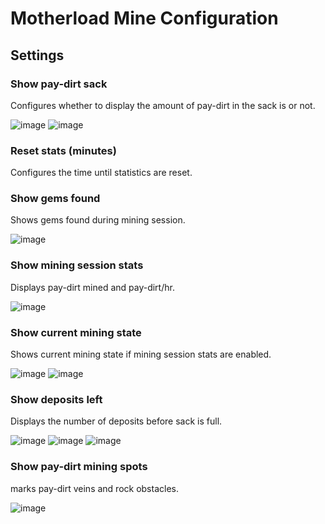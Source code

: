 # Motherload Mine Configuration

## Settings

### Show pay-dirt sack

Configures whether to display the amount of pay-dirt in the sack is or not.  

![image](https://raw.githubusercontent.com/runelite/wiki/master/img/Motherlode-Mine-sack-half-full.png)
![image](https://raw.githubusercontent.com/runelite/wiki/master/img/Motherlode-Mine-sack-full.png)

### Reset stats (minutes)

Configures the time until statistics are reset.

### Show gems found

Shows gems found during mining session.  

![image](https://raw.githubusercontent.com/runelite/wiki/master/img/Motherlode-Mine-gems.png)

### Show mining session stats 

Displays pay-dirt mined and pay-dirt/hr.

![image](https://raw.githubusercontent.com/runelite/wiki/master/img/Motherlode-Mine-stats.png)

### Show current mining state

Shows current mining state if mining session stats are enabled.

![image](https://raw.githubusercontent.com/runelite/wiki/master/img/Motherlode-Mine-state-active.png)
![image](https://raw.githubusercontent.com/runelite/wiki/master/img/Motherlode-Mine-state-inactive.png)
### Show deposits left

Displays the number of deposits before sack is full.  

![image](https://raw.githubusercontent.com/runelite/wiki/master/img/Motherlode-Mine-deposits-left.png)
![image](https://raw.githubusercontent.com/runelite/wiki/master/img/Motherlode-Mine-deposits-left-1.png)
![image](https://raw.githubusercontent.com/runelite/wiki/master/img/Motherlode-Mine-deposits-left-0.png)

### Show pay-dirt mining spots

marks pay-dirt veins and rock obstacles.  

![image](https://raw.githubusercontent.com/runelite/wiki/master/img/Motherlode-Mine-overlays.png)
